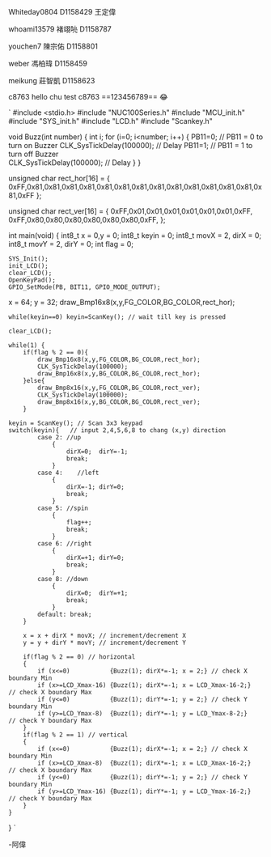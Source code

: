
Whiteday0804 D1158429 王定偉

whoami13579 褚翊喨 D1158787

youchen7 陳宗佑 D1158801

weber 馮柏瑋 D1158459

meikung 莊智凱 D1158623

c8763
hello chu
test
c8763
==123456789==
:joy:

`
#include <stdio.h>
#include "NUC100Series.h"
#include "MCU_init.h"
#include "SYS_init.h"
#include "LCD.h"
#include "Scankey.h"

void Buzz(int number)
{
    int i;
    for (i=0; i<number; i++) {
        PB11=0; // PB11 = 0 to turn on Buzzer
        CLK_SysTickDelay(100000);     // Delay 
        PB11=1; // PB11 = 1 to turn off Buzzer    
        CLK_SysTickDelay(100000);     // Delay 
    }
}

unsigned char rect_hor[16] = {
    0xFF,0x81,0x81,0x81,0x81,0x81,0x81,0x81,0x81,0x81,0x81,0x81,0x81,0x81,0x81,0xFF
};

unsigned char rect_ver[16] = {
    0xFF,0x01,0x01,0x01,0x01,0x01,0x01,0xFF,
    0xFF,0x80,0x80,0x80,0x80,0x80,0x80,0xFF,
};

int main(void)
{
    int8_t x = 0,y = 0;
    int8_t keyin = 0;
    int8_t movX = 2, dirX = 0;
    int8_t movY = 2, dirY = 0;
    int flag = 0;

    SYS_Init();
    init_LCD();
    clear_LCD();
    OpenKeyPad();
    GPIO_SetMode(PB, BIT11, GPIO_MODE_OUTPUT);
    
  x = 64; y = 32;
    draw_Bmp16x8(x,y,FG_COLOR,BG_COLOR,rect_hor);
    
    while(keyin==0) keyin=ScanKey(); // wait till key is pressed

    clear_LCD();
    
    while(1) {
        if(flag % 2 == 0){
            draw_Bmp16x8(x,y,FG_COLOR,BG_COLOR,rect_hor);
            CLK_SysTickDelay(100000);
            draw_Bmp16x8(x,y,BG_COLOR,BG_COLOR,rect_hor);
        }else{
            draw_Bmp8x16(x,y,FG_COLOR,BG_COLOR,rect_ver);
            CLK_SysTickDelay(100000);
            draw_Bmp8x16(x,y,BG_COLOR,BG_COLOR,rect_ver);
        }
        
    keyin = ScanKey(); // Scan 3x3 keypad
    switch(keyin){   // input 2,4,5,6,8 to chang (x,y) direction
            case 2: //up
                {
                    dirX=0;  dirY=-1; 
                    break;
                }
            case 4:    //left
                {
                    dirX=-1; dirY=0;  
                    break; 
                }
            case 5: //spin
                {
                    flag++;
                    break; 
                }
            case 6: //right
                {
                    dirX=+1; dirY=0;  
                    break; 
                }
            case 8: //down
                {
                    dirX=0;  dirY=+1; 
                    break; 
                }
            default: break;
        }
        
        x = x + dirX * movX; // increment/decrement X
        y = y + dirY * movY; // increment/decrement Y
        
        if(flag % 2 == 0) // horizontal
        {
            if (x<=0)           {Buzz(1); dirX*=-1; x = 2;} // check X boundary Min
            if (x>=LCD_Xmax-16) {Buzz(1); dirX*=-1; x = LCD_Xmax-16-2;}           // check X boundary Max
            if (y<=0)           {Buzz(1); dirY*=-1; y = 2;} // check Y boundary Min
            if (y>=LCD_Ymax-8)  {Buzz(1); dirY*=-1; y = LCD_Ymax-8-2;}               // check Y boundary Max
        }
        if(flag % 2 == 1) // vertical
        {
            if (x<=0)           {Buzz(1); dirX*=-1; x = 2;} // check X boundary Min
            if (x>=LCD_Xmax-8)  {Buzz(1); dirX*=-1; x = LCD_Xmax-16-2;}           // check X boundary Max
            if (y<=0)           {Buzz(1); dirY*=-1; y = 2;} // check Y boundary Min
            if (y>=LCD_Ymax-16) {Buzz(1); dirY*=-1; y = LCD_Ymax-16-2;}               // check Y boundary Max
        }
    }
}
`

-阿偉